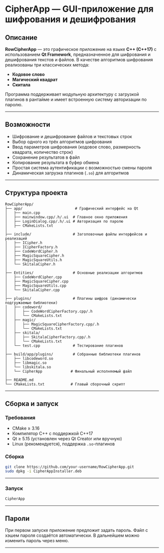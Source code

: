 # CipherApp — GUI-приложение для шифрования и дешифрования

## Описание

**RowCipherApp** — это графическое приложение на языке **C++ (C++17)** с использованием **Qt Framework**, предназначенное для шифрования и дешифрования текстов и файлов. В качестве алгоритмов шифрования реализованы три классических метода:

- **Кодовое слово** 
- **Магический квадрат** 
- **Скитала** 

Программа поддерживает модульную архитектуру с загрузкой плагинов в рантайме и имеет встроенную систему авторизации по паролю.

---

## Возможности

- Шифрование и дешифрование файлов и текстовых строк
- Выбор одного из трёх алгоритмов шифрования
- Ввод параметров шифрования (кодовое слово, размерность квадрата, количество строк)
- Сохранение результатов в файл
- Копирование результата в буфер обмена
- Простая система аутентификации с возможностью смены пароля
- Динамическая загрузка плагинов (`.so`) для алгоритмов

---

## Структура проекта

```
RowCipherApp/
├── app/                        # Графический интерфейс на Qt
│   ├── main.cpp
│   ├── mainwindow.cpp/.h/.ui  # Главное окно приложения
│   ├── LoginDialog.cpp/.h/.ui # Авторизация по паролю
│   ├── CMakeLists.txt
│
├── include/                   # Заголовочные файлы интерфейсов и реализаций
│   ├── ICipher.h
│   ├── ICipherFactory.h
│   ├── CodeWordCipher.h
│   ├── MagicSquareCipher.h
│   ├── MagicSquareUtils.h
│   └── SkitalaCipher.h
│
├── Entities/                  # Основные реализации алгоритмов
│   ├── CodeWordCipher.cpp
│   ├── MagicSquareCipher.cpp
│   ├── MagicSquareUtils.cpp
│   └── SkitalaCipher.cpp
│
├── plugins/                   # Плагины шифров (динамически подгружаемые библиотеки)
│   ├── codeword/
│   │   ├── CodeWordCipherFactory.cpp/.h
│   │   └── CMakeLists.txt
│   ├── magic/
│   │   ├── MagicSquareCipherFactory.cpp/.h
│   │   └── CMakeLists.txt
│   ├── skitala/
│   │   ├── SkitalaCipherFactory.cpp/.h
│   │   └── CMakeLists.txt
│   └── test.cpp               # Тестирование плагинов
│
├── build/app/plugins/         # Собранные библиотеки плагинов
│   ├── libcodeword.so
│   ├── libmagic.so
│   └── libskitala.so
│   └── CipherApp             # Финальный исполняемый файл
│
├── README.md
└── CMakeLists.txt            # Главый сборочный скрипт
```

---

## Сборка и запуск

### Требования

- CMake ≥ 3.16
- Компилятор C++ с поддержкой C++17
- Qt ≥ 5.15 (установлен через Qt Creator или вручную)
- Linux (рекомендуется), поддержка `.so`-плагинов

### Сборка

```bash
git clone https://github.com/your-username/RowCipherApp.git
sudo dpkg -i CipherAppInstaller.deb
```
---
### Запуск
```bash
CipherApp
```
---

## Пароли

При первом запуске приложение предложит задать пароль. Файл с хэшем пароля создаётся автоматически. В дальнейшем можно изменить пароль через меню.

---
